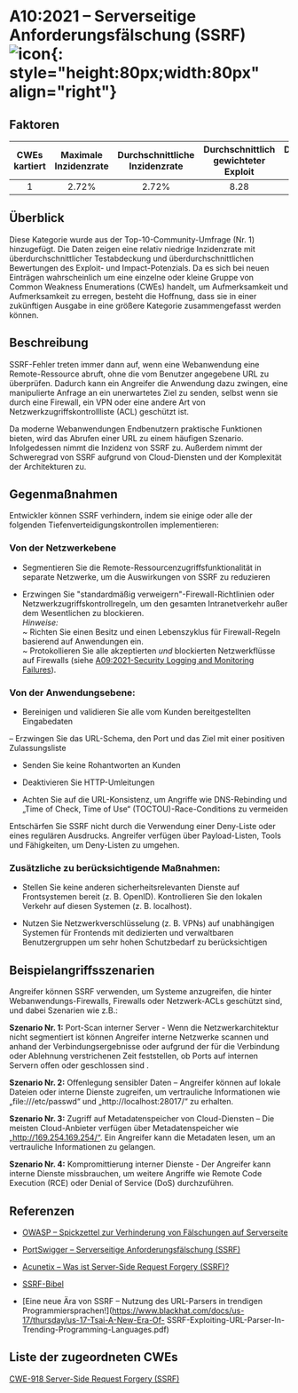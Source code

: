 # A10:2021 – Serverseitige Anforderungsfälschung (SSRF) ![icon](assets/TOP_10_Icons_Final_SSRF.png){: style="height:80px;width:80px" align="right"}

## Faktoren

| CWEs kartiert | Maximale Inzidenzrate | Durchschnittliche Inzidenzrate | Durchschnittlich gewichteter Exploit | Durchschnittliche gewichtete Auswirkung | Maximale Abdeckung | Durchschnittliche Abdeckung | Gesamtzahl der Vorkommen | CVEs insgesamt |
|:-------------:|:--------------------:|:--------------------:|:--------------:|:--------------:|:----------------------:|:---------------------:|:-------------------:|:------------:|
| 1           | 2.72%              | 2.72%              | 8.28                 | 6.72                | 67.72%       | 67.72%       | 9,503             | 385        |

## Überblick

Diese Kategorie wurde aus der Top-10-Community-Umfrage (Nr. 1) hinzugefügt. Die Daten zeigen eine relativ niedrige Inzidenzrate mit überdurchschnittlicher Testabdeckung und überdurchschnittlichen Bewertungen des Exploit- und Impact-Potenzials. Da es sich bei neuen Einträgen wahrscheinlich um eine einzelne oder kleine Gruppe von Common Weakness Enumerations (CWEs) handelt, um Aufmerksamkeit und Aufmerksamkeit zu erregen, besteht die Hoffnung, dass sie in einer zukünftigen Ausgabe in eine größere Kategorie zusammengefasst werden können.

## Beschreibung

SSRF-Fehler treten immer dann auf, wenn eine Webanwendung eine Remote-Ressource abruft, ohne die vom Benutzer angegebene URL zu überprüfen. Dadurch kann ein Angreifer die Anwendung dazu zwingen, eine manipulierte Anfrage an ein unerwartetes Ziel zu senden, selbst wenn sie durch eine Firewall, ein VPN oder eine andere Art von Netzwerkzugriffskontrollliste (ACL) geschützt ist.

Da moderne Webanwendungen Endbenutzern praktische Funktionen bieten, wird das Abrufen einer URL zu einem häufigen Szenario. Infolgedessen nimmt die Inzidenz von SSRF zu. Außerdem nimmt der Schweregrad von SSRF aufgrund von Cloud-Diensten und der Komplexität der Architekturen zu.

## Gegenmaßnahmen

Entwickler können SSRF verhindern, indem sie einige oder alle der folgenden Tiefenverteidigungskontrollen implementieren:

### **Von der Netzwerkebene**

- Segmentieren Sie die Remote-Ressourcenzugriffsfunktionalität in separate Netzwerke, um die Auswirkungen von SSRF zu reduzieren

- Erzwingen Sie "standardmäßig verweigern"-Firewall-Richtlinien oder Netzwerkzugriffskontrollregeln, um den gesamten Intranetverkehr außer dem Wesentlichen zu blockieren.<br/>
*Hinweise:*<br>
~ Richten Sie einen Besitz und einen Lebenszyklus für Firewall-Regeln basierend auf Anwendungen ein.<br/>
~ Protokollieren Sie alle akzeptierten *und* blockierten Netzwerkflüsse auf Firewalls (siehe [A09:2021-Security Logging and Monitoring Failures](A09_2021-Security_Logging_and_Monitoring_Failures.md)).

### **Von der Anwendungsebene:**

- Bereinigen und validieren Sie alle vom Kunden bereitgestellten Eingabedaten

– Erzwingen Sie das URL-Schema, den Port und das Ziel mit einer positiven Zulassungsliste

- Senden Sie keine Rohantworten an Kunden

- Deaktivieren Sie HTTP-Umleitungen

- Achten Sie auf die URL-Konsistenz, um Angriffe wie DNS-Rebinding und „Time of Check, Time of Use“ (TOCTOU)-Race-Conditions zu vermeiden

Entschärfen Sie SSRF nicht durch die Verwendung einer Deny-Liste oder eines regulären Ausdrucks.
Angreifer verfügen über Payload-Listen, Tools und Fähigkeiten, um Deny-Listen zu umgehen.

### **Zusätzliche zu berücksichtigende Maßnahmen:**

- Stellen Sie keine anderen sicherheitsrelevanten Dienste auf Frontsystemen bereit (z. B. OpenID).
Kontrollieren Sie den lokalen Verkehr auf diesen Systemen (z. B. localhost).

- Nutzen Sie Netzwerkverschlüsselung (z. B. VPNs) auf unabhängigen Systemen für Frontends mit dedizierten und verwaltbaren Benutzergruppen um sehr hohen Schutzbedarf zu berücksichtigen

## Beispielangriffsszenarien

Angreifer können SSRF verwenden, um Systeme anzugreifen, die hinter Webanwendungs-Firewalls, Firewalls oder Netzwerk-ACLs geschützt sind, und dabei Szenarien wie z.B.:

**Szenario Nr. 1:** Port-Scan interner Server - Wenn die Netzwerkarchitektur nicht segmentiert ist können Angreifer interne Netzwerke scannen und anhand der Verbindungsergebnisse oder aufgrund der für die Verbindung oder Ablehnung verstrichenen Zeit feststellen, ob Ports auf internen Servern offen oder geschlossen sind .

**Szenario Nr. 2:** Offenlegung sensibler Daten – Angreifer können auf lokale Dateien oder interne Dienste zugreifen, um vertrauliche Informationen wie „file:///etc/passwd“ und „http://localhost:28017/“ zu erhalten.

**Szenario Nr. 3:** Zugriff auf Metadatenspeicher von Cloud-Diensten – Die meisten Cloud-Anbieter verfügen über Metadatenspeicher wie „http://169.254.169.254/“. Ein Angreifer kann die Metadaten lesen, um an vertrauliche Informationen zu gelangen.

**Szenario Nr. 4:** Kompromittierung interner Dienste - Der Angreifer kann interne Dienste missbrauchen, um weitere Angriffe wie Remote Code Execution (RCE) oder Denial of Service (DoS) durchzuführen.

## Referenzen

- [OWASP – Spickzettel zur Verhinderung von Fälschungen auf Serverseite](https://cheatsheetseries.owasp.org/cheatsheets/Server_Side_Request_Forgery_Prevention_Cheat_Sheet.html)

- [PortSwigger – Serverseitige Anforderungsfälschung (SSRF)](https://portswigger.net/web-security/ssrf)

- [Acunetix – Was ist Server-Side Request Forgery (SSRF)?](https://www.acunetix.com/blog/articles/server-side-request-forgery-vulnerability/)

- [SSRF-Bibel](https://cheatsheetseries.owasp.org/assets/Server_Side_Request_Forgery_Prevention_Cheat_Sheet_SSRF_Bible.pdf)

- [Eine neue Ära von SSRF – Nutzung des URL-Parsers in trendigen Programmiersprachen!](https://www.blackhat.com/docs/us-17/thursday/us-17-Tsai-A-New-Era-Of- SSRF-Exploiting-URL-Parser-In-Trending-Programming-Languages.pdf)

## Liste der zugeordneten CWEs

[CWE-918 Server-Side Request Forgery (SSRF)](https://cwe.mitre.org/data/definitions/918.html)
